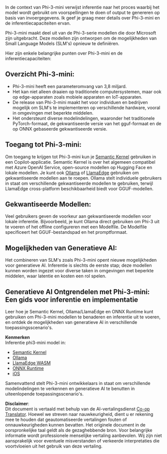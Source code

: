 <!--
CO_OP_TRANSLATOR_METADATA:
{
  "original_hash": "f1ff728038c4f554b660a36b76cbdd6e",
  "translation_date": "2025-05-09T12:27:54+00:00",
  "source_file": "md/01.Introduction/03/overview.md",
  "language_code": "nl"
}
-->
In de context van Phi-3-mini verwijst inferentie naar het proces waarbij het model wordt gebruikt om voorspellingen te doen of output te genereren op basis van invoergegevens. Ik geef je graag meer details over Phi-3-mini en de inferentiecapaciteiten ervan.

Phi-3-mini maakt deel uit van de Phi-3-serie modellen die door Microsoft zijn uitgebracht. Deze modellen zijn ontworpen om de mogelijkheden van Small Language Models (SLM's) opnieuw te definiëren.

Hier zijn enkele belangrijke punten over Phi-3-mini en de inferentiecapaciteiten:

## **Overzicht Phi-3-mini:**
- Phi-3-mini heeft een parameteromvang van 3,8 miljard.
- Het kan niet alleen draaien op traditionele computersystemen, maar ook op edge-apparaten zoals mobiele apparaten en IoT-apparaten.
- De release van Phi-3-mini maakt het voor individuen en bedrijven mogelijk om SLM's te implementeren op verschillende hardware, vooral in omgevingen met beperkte middelen.
- Het ondersteunt diverse modelindelingen, waaronder het traditionele PyTorch-formaat, de gekwantiseerde versie van het gguf-formaat en de op ONNX gebaseerde gekwantiseerde versie.

## **Toegang tot Phi-3-mini:**
Om toegang te krijgen tot Phi-3-mini kun je [Semantic Kernel](https://github.com/microsoft/SemanticKernelCookBook?WT.mc_id=aiml-138114-kinfeylo) gebruiken in een Copilot-applicatie. Semantic Kernel is over het algemeen compatibel met Azure OpenAI Service, open-source modellen op Hugging Face en lokale modellen.
Je kunt ook [Ollama](https://ollama.com) of [LlamaEdge](https://llamaedge.com) gebruiken om gekwantiseerde modellen aan te roepen. Ollama stelt individuele gebruikers in staat om verschillende gekwantiseerde modellen te gebruiken, terwijl LlamaEdge cross-platform beschikbaarheid biedt voor GGUF-modellen.

## **Gekwantiseerde Modellen:**
Veel gebruikers geven de voorkeur aan gekwantiseerde modellen voor lokale inferentie. Bijvoorbeeld, je kunt Ollama direct gebruiken om Phi-3 uit te voeren of het offline configureren met een Modelfile. De Modelfile specificeert het GGUF-bestandspad en het promptformaat.

## **Mogelijkheden van Generatieve AI:**
Het combineren van SLM's zoals Phi-3-mini opent nieuwe mogelijkheden voor generatieve AI. Inferentie is slechts de eerste stap; deze modellen kunnen worden ingezet voor diverse taken in omgevingen met beperkte middelen, waar latentie en kosten een rol spelen.

## **Generatieve AI Ontgrendelen met Phi-3-mini: Een gids voor inferentie en implementatie**
Leer hoe je Semantic Kernel, Ollama/LlamaEdge en ONNX Runtime kunt gebruiken om Phi-3-mini modellen te benaderen en inferentie uit te voeren, en ontdek de mogelijkheden van generatieve AI in verschillende toepassingsscenario's.

**Kenmerken**  
Inferentie phi3-mini model in:

- [Semantic Kernel](https://github.com/Azure-Samples/Phi-3MiniSamples/tree/main/semantickernel?WT.mc_id=aiml-138114-kinfeylo)  
- [Ollama](https://github.com/Azure-Samples/Phi-3MiniSamples/tree/main/ollama?WT.mc_id=aiml-138114-kinfeylo)  
- [LlamaEdge WASM](https://github.com/Azure-Samples/Phi-3MiniSamples/tree/main/wasm?WT.mc_id=aiml-138114-kinfeylo)  
- [ONNX Runtime](https://github.com/Azure-Samples/Phi-3MiniSamples/tree/main/onnx?WT.mc_id=aiml-138114-kinfeylo)  
- [iOS](https://github.com/Azure-Samples/Phi-3MiniSamples/tree/main/ios?WT.mc_id=aiml-138114-kinfeylo)  

Samenvattend stelt Phi-3-mini ontwikkelaars in staat om verschillende modelindelingen te verkennen en generatieve AI te benutten in uiteenlopende toepassingsscenario's.

**Disclaimer**:  
Dit document is vertaald met behulp van de AI-vertalingsdienst [Co-op Translator](https://github.com/Azure/co-op-translator). Hoewel we streven naar nauwkeurigheid, dient u er rekening mee te houden dat geautomatiseerde vertalingen fouten of onnauwkeurigheden kunnen bevatten. Het originele document in de oorspronkelijke taal geldt als de gezaghebbende bron. Voor belangrijke informatie wordt professionele menselijke vertaling aanbevolen. Wij zijn niet aansprakelijk voor eventuele misverstanden of verkeerde interpretaties die voortvloeien uit het gebruik van deze vertaling.